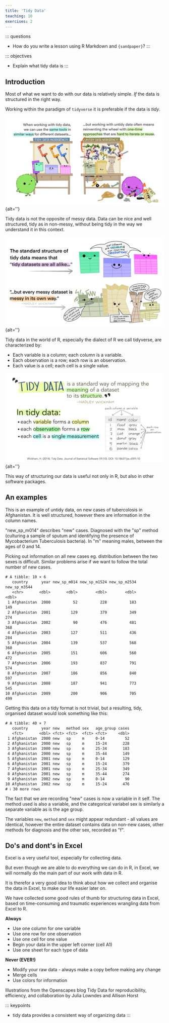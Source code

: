```yaml
---
title: 'Tidy Data'
teaching: 10
exercises: 2
---
```


::: questions
-   How do you write a lesson using R Markdown and `{sandpaper}`?
:::

::: objectives
-   Explain what tidy data is
:::




## Introduction

Most of what we want to do with our data is relatively simple. *If* the data is 
structured in the right way.

Working within the paradigm of `tidyverse` it is preferable if the data is *tidy*.

![](fig/tidy_why.jpg){alt=''}


Tidy data is not the opposite of messy data. Data can be nice and well 
structured, tidy as in non-messy, without being tidy in the way we understand 
it in this context.

![](fig/tidy_hadley_2.jpg){alt=''}


Tidy data in the world of R, especially the dialect of R we call tidyverse, 
are characterized by:

-   Each variable is a column; each column is a variable.
-   Each observation is a row; each row is an observation.
-   Each value is a cell; each cell is a single value.

![](fig/tidy_hadley.jpg){alt=''}

This way of structuring our data is useful not only in R, but also in other 
software packages. 

## An examples

This is an example of untidy data, on new cases of tubercolosis in Afghanistan.
It is well structured, however there are information in the column names.

"new_sp_m014" describes "new" cases. Diagnosed with the "sp" method (culturing 
a sample of sputum and identifying the presence of Mycobacterium Tuberculosis 
bacteria). In "m" meaning males, between the ages of 0 and 14.

Picking out information on all new cases eg. distribution between the two sexes
is difficult. Similar problems arise if we want to follow the total number
of new cases.


``` output
# A tibble: 10 × 6
   country      year new_sp_m014 new_sp_m1524 new_sp_m2534 new_sp_m3544
   <chr>       <dbl>       <dbl>        <dbl>        <dbl>        <dbl>
 1 Afghanistan  2000          52          228          183          149
 2 Afghanistan  2001         129          379          349          274
 3 Afghanistan  2002          90          476          481          368
 4 Afghanistan  2003         127          511          436          284
 5 Afghanistan  2004         139          537          568          360
 6 Afghanistan  2005         151          606          560          472
 7 Afghanistan  2006         193          837          791          574
 8 Afghanistan  2007         186          856          840          597
 9 Afghanistan  2008         187          941          773          545
10 Afghanistan  2009         200          906          705          499
```

Getting this data on a tidy format is not trivial, but a resulting, tidy, 
organised dataset would look something like this:


``` output
# A tibble: 40 × 7
   country      year new   method sex   age_group cases
   <fct>       <dbl> <fct> <fct>  <fct> <fct>     <dbl>
 1 Afghanistan  2000 new   sp     m     0-14         52
 2 Afghanistan  2000 new   sp     m     15-24       228
 3 Afghanistan  2000 new   sp     m     25-34       183
 4 Afghanistan  2000 new   sp     m     35-44       149
 5 Afghanistan  2001 new   sp     m     0-14        129
 6 Afghanistan  2001 new   sp     m     15-24       379
 7 Afghanistan  2001 new   sp     m     25-34       349
 8 Afghanistan  2001 new   sp     m     35-44       274
 9 Afghanistan  2002 new   sp     m     0-14         90
10 Afghanistan  2002 new   sp     m     15-24       476
# ℹ 30 more rows
```

The fact that we are recording "new" cases is now a variable in it self. The
method used is also a variable, and the categorical variabel sex is similarly 
a separate variable as is the age group.

The variables `new`, `method` and `sex` might appear redundant - all values
are identical, however the entire dataset contains data on non-new cases, other
methods for diagnosis and the other sex, recorded as "f".

## Do's and dont's in Excel

Excel is a very useful tool, especially for collecting data.

But even though we are able to do everything we can do in R, in Excel, we 
will normally do the main part of our work with data in R. 

It is therefor a very good idea to think about how we collect and organise the 
data in Excel, to make our life easier later on.

We have collected some good rules of thumb for structuring data in Excel, based
on time-consuming and traumatic experiences wrangling data from Excel to R.

**Always**

* Use one column for one variable
* Use one row for one observation
* Use one cell for one value
* Begin your data in the upper left corner (cell A1)
* Use one sheet for each type of data


**Never (EVER!)**

* Modify your raw data - always make a copy before making any change
* Merge cells
* Use colors for information


Illustrations from the Openscapes blog Tidy Data for reproducibility, efficiency, and collaboration by Julia Lowndes and Allison Horst

::: keypoints
-   tidy data provides a consistent way of organizing data
:::
